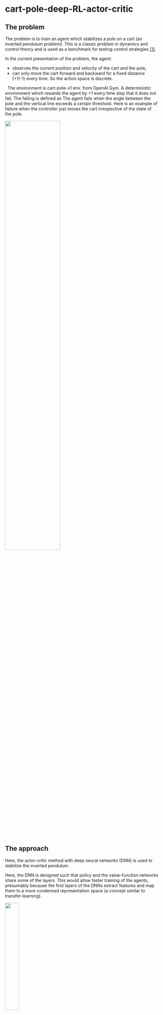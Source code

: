 # cart-pole-deep-RL-actor-critic

## The problem

The problem is to train an agent which stabilizes a pole on a cart (an inverted pendulum problem). This is a classic problem in dynamics and control theory and is used as a benchmark for testing control strategies [[1]](https://en.wikipedia.org/wiki/Inverted_pendulum#:~:text=An%20inverted%20pendulum%20is%20a,additional%20help%20will%20fall%20over).

In the current presentation of the problem, the agent:
- observes the *current* position and velocity of the cart and the pole, 
- can only move the cart forward and backward for a fixed distance (+1/-1) every time. So the action space is discrete.


 
The environment is cart-pole-v1 env. from OpenAI Gym. A deterministic environment which rewards the agent by +1 every time step that it does not fail. The failing is defined as The agent fails when the angle between the pole and the vertical line exceeds a certain threshold. Here is an example of failure when the controller just moves the cart irrespective of the state of the pole.


<img src="./performance-and-animations/animations/not-trained/animation.gif" width="60%">


## The approach

Here, the actor-critic method with deep neural networks (DNN) is used to stabilize the inverted pendulum.

Here, the DNN is designed such that policy and the value-function networks share some of the layers. This would allow faster training of the agents, presumably because the first layers of the DNNs extract features and map them to a more condensed representation space (a concept similar to transfer-learning). 

<img src="./statics/without-epsilon-layer.png" width="30%">

The main program is organized in the following way:
* **initialization**: random weights/biases are assigned to the network, 
* **experience loops**: 

  **(1)** a random initial state is assigned to the *state* variable,

  **(2)** given the *state*, an action (*a*) is chosen using the policy,

  **(3)** the action *a* is given to the environment, and the environment returns the new state, the reward, and a signal indicating the end of the episode.
  
  
  **(4)** if the process is not ended, the new state is assigned to the variable *state* and the execution continues to step **(2)** . 

All the states, actions, and the rewards are saved from the beginning of the episode until the end of it. This process is repeated for a number of episodes and all the data are gathered in an instance of the class *History*.

* **learning** : After sampling based on the policy, the obtained data is used to train the DNN. In the case of our DNN, defining the loss function is not straightforward. The reason behind this complication is the fact that this DNN has two types of outputs (classification for the action and regression for the value function) which are both affected by the weight and biases of the *same* shared layers. To train the weights/biases of these shared layers one should combine the binary cross entropy loss for the actions, and the mean squared error for the value function. One way to combine these different losses would be to consider a (weighted) average of them. Using this loss and the data gathered from the experience, we used the actor-critic algorithm to take a policy iteration step. Using this new policy, we go back to the **experience loops**.

## Requirements
Besides the python3 and pip3
* gym==0.17.2
* keras
* numpy
* random2
* tensorflow==2.2.0
* sys-os (only for simulations)

```
pip3 install -r requirements.txt
```
## Usage

To execute the experiment loops and the learning one can run:
```
python3 experience-and-learn.py
```
This script runs experiments for a random policy and improves it. 

To use the simulator for sampling the not/trained agent, run

```
python3 simulator.py
```

To choose which agent is used one should change the file address of the model.

## Results

Let's first start with a visual demonstration of an episode of a trained agent, as shown here. One can qualitatively see the improvement of the agent in stabilizing the pole.

<img src="./performance-and-animations/animations/trained/animation.gif" width="60%">


One can quantify the *performance* of the agent simply as the duration of the time interval over which it holds the pole before failing. In the following figure, we showed the performance for each episode and also the averaged performance for each policy iteration step. In this case, the data from 60 episodes are used for each policy iteration step.

<img src="./performance-and-animations/results.png" width="60%">

The maximum performance is limited to 200 steps as this is set by the cart-pole environment of OpenAI Gym as a limit.

## Discussions

Using the actor-critic method, the agent can directly learn from their experience. As one can see in the above figure, after only ~10 policy iteration the agent figures out the right policy. One can stop the training at this point. Nevertheless, if one chooses to continue training, surprisingly the agent starts showing an unstable behavior, i.e. the performance oscillates. This is a known fact and in the following a few steps towards reduction of these oscillations are discussed. 

## Experimenting with wind!

We also test the agent in presence of random perturbations. Here, we add "wind" which is blowing randomly and leads to a change the angle of the pole. An instance of such an experiment is presented here. One can observe that although the agent is trained in absence of the wind, it still performs reasonably well for in presence of the wind.

<img src="./performance-and-animations/animations/trained-windy/animation.gif" width="60%">

The windy experiments can be performed using ```simulator-windy.py```. The strength of the wind and its period can be changed by ```wind_power``` and ```wind_period``` variables in the script.

## Tips and tricks

The aforementioned oscillations can be reduced significantly by introducing a small degree of exploration to the problem. One way to do so is using Boltzmann exploration (see [here](https://arxiv.org/abs/1705.10257) for details). A simpler approach which we considered here is similar to epsilon-greedy method:


<img src="https://latex.codecogs.com/gif.latex?\mathrm{output\_policy}=\frac{\mathrm{output\_policy}+\epsilon}{1+\epsilon~~\mathrm{nr\_actions}}" /> 

where *output_policy* is the output of the DNN for the policy which has *nr_actions* elements (see the schematics of the DNN). This additional operation (with no learnable parameter) changes the design of the DNN as depicted below.


<img src="./statics/with-epsilon-layer.png" width="30%">

Of course, now one should choose a value for the epsilon in a proper range: on one hand, we observed that if the epsilon is too small, it does not have the desired stabilizing effect, and on the other hand, if it is too large, the overall performance of the agent is hindered. The value of epsilon is 0.001 for the results shown above. To observe the qualitative effect of introducing the epsilon, here the same performance curve is plotted for epsilon=0. One can see that the presence of the epsilon increases the overall performance of the agent and its learning process.


<img src="./performance-and-animations/results_zero_epsilon.png" width="60%">

Detailed quantitative and analytical studies of the effect of epsilon is required.

## Future steps

* The sampling from each policy is a task which can be parallelized conveniently, as the episodes are independent of each other.
